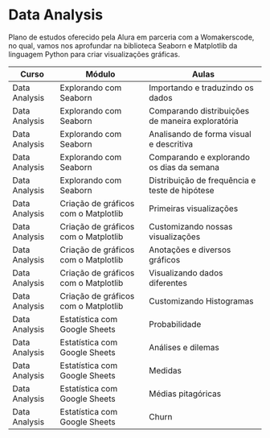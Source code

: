 # **Data Analysis**

Plano de estudos oferecido pela Alura em parceria com a Womakerscode, no qual, vamos nos aprofundar na biblioteca Seaborn e Matplotlib da linguagem Python para criar visualizações gráficas.

|Curso|Módulo|Aulas|
|--|--|--|
|Data Analysis|Explorando com Seaborn|Importando e traduzindo os dados|
|Data Analysis|Explorando com Seaborn|Comparando distribuições de maneira exploratória|
|Data Analysis|Explorando com Seaborn|Analisando de forma visual e descritiva|
|Data Analysis|Explorando com Seaborn|Comparando e explorando os dias da semana|
|Data Analysis|Explorando com Seaborn|Distribuição de frequência e teste de hipótese|
|Data Analysis|Criação de gráficos com o Matplotlib|Primeiras visualizações|
|Data Analysis|Criação de gráficos com o Matplotlib|Customizando nossas visualizações|
|Data Analysis|Criação de gráficos com o Matplotlib|Anotações e diversos gráficos|
|Data Analysis|Criação de gráficos com o Matplotlib|Visualizando dados diferentes|
|Data Analysis|Criação de gráficos com o Matplotlib|Customizando Histogramas|
|Data Analysis|Estatística com Google Sheets|Probabilidade|
|Data Analysis|Estatística com Google Sheets|Análises e dilemas|
|Data Analysis|Estatística com Google Sheets|Medidas|
|Data Analysis|Estatística com Google Sheets|Médias pitagóricas|
|Data Analysis|Estatística com Google Sheets|Churn|